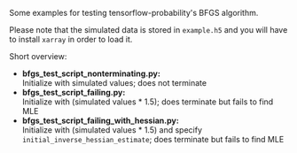 Some examples for testing tensorflow-probability's BFGS algorithm.

Please note that the simulated data is stored in `example.h5` and you will have to install `xarray` in order to load it.

Short overview:
- **bfgs\_test\_script\_nonterminating.py:** <br>
  Initialize with simulated values; does not terminate
- **bfgs\_test\_script\_failing.py:** <br>
  Initialize with (simulated values * 1.5); does terminate but fails to find MLE
- **bfgs\_test\_script\_failing\_with\_hessian.py:** <br>
  Initialize with (simulated values * 1.5) and specify `initial_inverse_hessian_estimate`; does terminate but fails to find MLE


